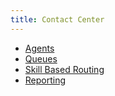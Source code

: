 ```yaml
---
title: Contact Center
---
```


- [Agents](/uc-doc/contact_center/agents/agents)
- [Queues](/uc-doc/contact_center/queues/queues)
- [Skill Based Routing](/uc-doc/contact_center/skillbasedrouting/skillbasedrouting)
- [Reporting](/uc-doc/contact_center/reporting/reporting)
